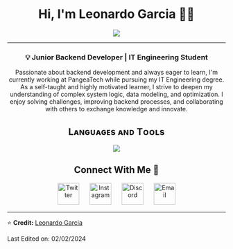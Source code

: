 <!--Start Intro-->  
<h1 align="center">Hi, I'm <strong>Leonardo Garcia</strong> 👨‍💻</h1>
<div align="center">
    <img src="https://readme-typing-svg.herokuapp.com/?lines=Welcome+to+my+GitHub+Profile!&center=true&width=360&height=30&margin-left=20">
</div>

<hr/>

<h3 align="center">💡 Junior Backend Developer | IT Engineering Student</h3>
<p align="center">
  Passionate about backend development and always eager to learn, I'm currently working at PangeaTech while pursuing my IT Engineering degree.  
  As a self-taught and highly motivated learner, I strive to deepen my understanding of complex system logic, data modeling, and optimization.  
  I enjoy solving challenges, improving backend processes, and collaborating with others to exchange knowledge and innovate.
</p>
<!--End Intro-->

<!--Languages and Tools Section-->       
<h2 align="center">Lᴀɴɢᴜᴀɢᴇs ᴀɴᴅ Tᴏᴏʟs</h2> 
<p align="center">
  <img src="https://skillicons.dev/icons?i=js,postman,discord,sequelize,nodejs,react,linux,html,css,vscode,fastapi,py,postgresql,sqlite,mongodb,nginx,github,express&perline=10">
</p>

<!-- Connect with me -->
<div align="center">
  <h2>Connect With Me 🤝</h2>
</div>

<div align="center">
  <a href="https://twitter.com/Leonard07556504" target="_blank" style="text-decoration: none; margin: 0 10px;">
    <img src="https://raw.githubusercontent.com/rahuldkjain/github-profile-readme-generator/master/src/images/icons/Social/twitter.svg" alt="Twitter" height="50" width="50" />
  </a>
  <a href="https://www.instagram.com/leonardogarcia7753/" target="_blank" style="text-decoration: none; margin: 0 10px;">
    <img src="https://raw.githubusercontent.com/rahuldkjain/github-profile-readme-generator/master/src/images/icons/Social/instagram.svg" alt="Instagram" height="50" width="50" />
  </a>
  <a href="https://discordapp.com/users/1105985116146258001" target="_blank" style="text-decoration: none; margin: 0 10px;">
    <img src="https://raw.githubusercontent.com/rahuldkjain/github-profile-readme-generator/master/src/images/icons/Social/discord.svg" alt="Discord" height="50" width="50" />
  </a>
  <a href="mailto:leonardojgarciaparada2005@gmail.com" style="text-decoration: none; margin: 0 10px;">
    <img src="https://raw.githubusercontent.com/rahuldkjain/github-profile-readme-generator/master/src/images/icons/Social/google.svg" alt="Email" height="50" width="50" />
  </a>
</div>

<hr/>

⭐ **Credit:** [Leonardo Garcia](https://github.com/LeonardoGarcia2005)

Last Edited on: 02/02/2024
